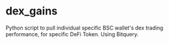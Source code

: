 # dex_gains
Python script to pull individual specific BSC wallet's dex trading performance, for specific DeFi Token. Using Bitquery.
